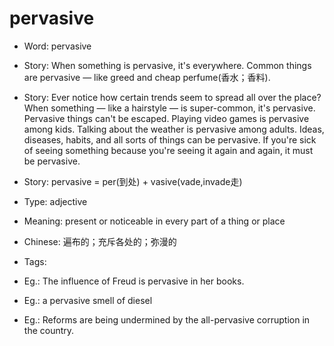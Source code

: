 # pervasive

- Word: pervasive
- Story: When something is pervasive, it's everywhere. Common things are pervasive — like greed and cheap perfume(香水；香料).
- Story: Ever notice how certain trends seem to spread all over the place? When something — like a hairstyle — is super-common, it's pervasive. Pervasive things can't be escaped. Playing video games is pervasive among kids. Talking about the weather is pervasive among adults. Ideas, diseases, habits, and all sorts of things can be pervasive. If you're sick of seeing something because you're seeing it again and again, it must be pervasive.
- Story: pervasive = per(到处) + vasive(vade,invade走)

- Type: adjective
- Meaning: present or noticeable in every part of a thing or place
- Chinese: 遍布的；充斥各处的；弥漫的
- Tags: 
- Eg.: The influence of Freud is pervasive in her books.
- Eg.: a pervasive smell of diesel
- Eg.: Reforms are being undermined by the all-pervasive corruption in the country.

